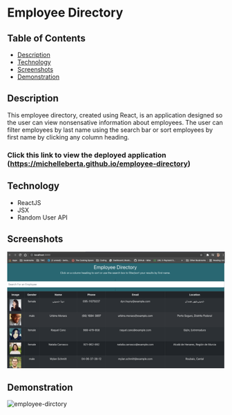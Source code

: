 # Employee Directory

## Table of Contents
* [Description](#description)
* [Technology](#technology)
* [Screenshots](#screenshots)
* [Demonstration](#demonstration)

## Description
This employee directory, created using React, is an application designed so the user can view nonsensative information about employees. The user can filter employees by last name using the search bar or sort employees by first name by clicking any column heading.

### Click this link to view the deployed application (https://michelleberta.github.io/employee-directory) 

## Technology
* ReactJS
* JSX
* Random User API

## Screenshots

![employee-directory](public/assets/employee-directory.png)


## Demonstration
![employee-dirctory](public/assets/employee-directory.gif)